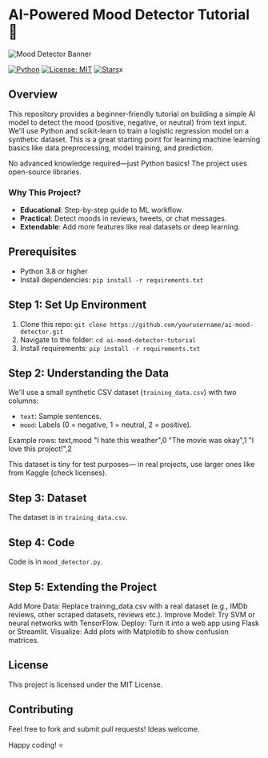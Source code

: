 # AI-Powered Mood Detector Tutorial 🚀

![Mood Detector Banner](https://via.placeholder.com/800x200?text=AI+Mood+Detector)

[![Python](https://img.shields.io/badge/Python-3.8%2B-blue)](https://www.python.org/)
[![License: MIT](https://img.shields.io/badge/License-MIT-yellow.svg)](https://opensource.org/licenses/MIT)
[![Stars](https://img.shields.io/github/stars/lorifranke/ai-mood-detector?style=social)](https://github.com/lorifranke/ai-mood-detector/stargazers)x

## Overview
This repository provides a beginner-friendly tutorial on building a simple AI model to detect the mood (positive, negative, or neutral) from text input. We'll use Python and scikit-learn to train a logistic regression model on a synthetic dataset. This is a great starting point for learning machine learning basics like data preprocessing, model training, and prediction.

No advanced knowledge required—just Python basics! The project uses open-source libraries.

### Why This Project?
- **Educational**: Step-by-step guide to ML workflow.
- **Practical**: Detect moods in reviews, tweets, or chat messages.
- **Extendable**: Add more features like real datasets or deep learning.

## Prerequisites
- Python 3.8 or higher
- Install dependencies: `pip install -r requirements.txt`

## Step 1: Set Up Environment
1. Clone this repo: `git clone https://github.com/yourusername/ai-mood-detector.git`
2. Navigate to the folder: `cd ai-mood-detector-tutorial`
3. Install requirements: `pip install -r requirements.txt`

## Step 2: Understanding the Data
We'll use a small synthetic CSV dataset (`training_data.csv`) with two columns:
- `text`: Sample sentences.
- `mood`: Labels (0 = negative, 1 = neutral, 2 = positive).

Example rows:
text,mood
"I hate this weather",0
"The movie was okay",1
"I love this project!",2

This dataset is tiny for test purposes— in real projects, use larger ones like from Kaggle (check licenses).

## Step 3: Dataset
The dataset is in `training_data.csv`.

## Step 4: Code
Code is in `mood_detector.py`.

## Step 5: Extending the Project

Add More Data: Replace training_data.csv with a real dataset (e.g., IMDb reviews, other scraped datasets, reviews etc.).
Improve Model: Try SVM or neural networks with TensorFlow.
Deploy: Turn it into a web app using Flask or Streamlit.
Visualize: Add plots with Matplotlib to show confusion matrices.

## License
This project is licensed under the MIT License.
## Contributing
Feel free to fork and submit pull requests! Ideas welcome.

Happy coding! ⭐️
